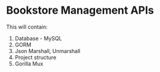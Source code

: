 # Bookstore Management APIs

This will contain:

1. Database - MySQL
2. GORM
3. Json Marshall, Unmarshall
4. Project structure
5. Gorilla Mux